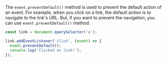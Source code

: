 The `event.preventDefault()` method is used to prevent the default action of an event. For example, when you click on a link, the default action is to navigate to the link's URL. But, if you want to prevent the navigation, you can use `event.preventDefault()` method.

```js
const link = document.querySelector('a');

link.addEventListener('click', (event) => {
  event.preventDefault();
  console.log('Clicked on link!');
});
```
